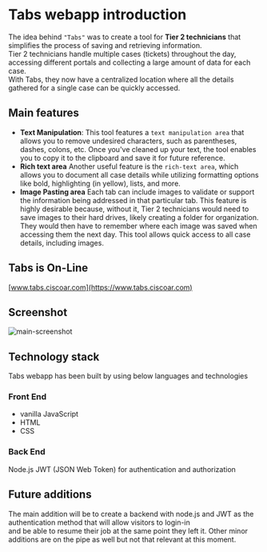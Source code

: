 # Tabs webapp introduction
The idea behind `"Tabs"` was to create a tool for **Tier 2 technicians** that simplifies the process of saving and retrieving information.<br>
Tier 2 technicians handle multiple cases (tickets) throughout the day, accessing different portals and collecting a large amount of data for each case.<br>
With Tabs, they now have a centralized location where all the details gathered for a single case can be quickly accessed.<br>
## Main features
* **Text Manipulation**:
This tool features a `text manipulation area` that allows you to remove undesired characters, such as parentheses, dashes, colons, etc. 
Once you've cleaned up your text, the tool enables you to copy it to the clipboard and save it for future reference.
* **Rich text area**
Another useful feature is the `rich-text area`, which allows you to document all case details while utilizing formatting options like bold, highlighting (in yellow), lists, and more.
* **Image Pasting area**
  Each tab can include images to validate or support the information being addressed in that particular tab. This feature is highly desirable because, without it,
  Tier 2 technicians would need to save images to their hard drives, likely creating a folder for organization. They would then have to remember
  where each image was saved when accessing them the next day. This tool allows quick access to all case details, including images.
## Tabs is On-Line
[www.tabs.ciscoar.com](https://www.tabs.ciscoar.com)
## Screenshot
![main-screenshot](https://github.com/user-attachments/assets/44b2c27a-4086-4c08-a274-43c1bd724bf1)
## Technology stack
Tabs webapp has been built by using below languages and technologies
### Front End
* vanilla JavaScript
* HTML
* CSS
### Back End
Node.js
JWT (JSON Web Token) for authentication and authorization
## Future additions
The main addition will be to create a backend with node.js and JWT as the authentication method that will allow visitors to login-in<br>
and be able to resume their job at the same point they left it.
Other minor additions are on the pipe as well but not that relevant at this moment.
